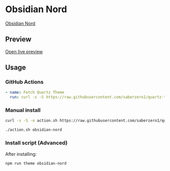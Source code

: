# Obsidian Nord

[Obsidian Nord](https://insanum.com)

## Preview

[Open live preview](https://quartz-themes.github.io/obsidian-nord/)

## Usage

### GitHub Actions

```yaml
- name: Fetch Quartz Theme
  run: curl -s -S https://raw.githubusercontent.com/saberzero1/quartz-themes/master/action.sh | bash -s -- obsidian-nord
```

### Manual install

```bash
curl -s -S -o action.sh https://raw.githubusercontent.com/saberzero1/quartz-themes/master/action.sh

./action.sh obsidian-nord
```

### Install script (Advanced)

After installing:

```bash
npm run theme obsidian-nord
```
